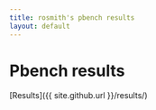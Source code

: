 ```yaml
---
title: rosmith's pbench results
layout: default
---
```


# Pbench results

[Results]({{ site.github.url }}/results/)


  

